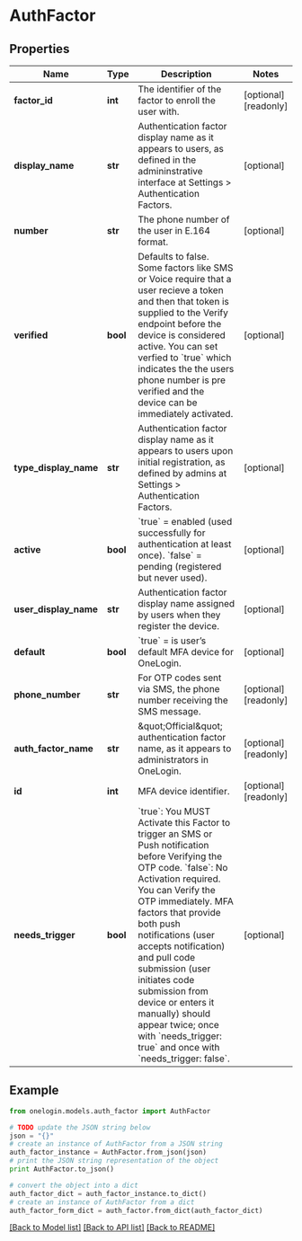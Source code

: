 # AuthFactor


## Properties
Name | Type | Description | Notes
------------ | ------------- | ------------- | -------------
**factor_id** | **int** | The identifier of the factor to enroll the user with. | [optional] [readonly] 
**display_name** | **str** | Authentication factor display name as it appears to users, as defined in the admininstrative interface at Settings &gt; Authentication Factors. | [optional] 
**number** | **str** | The phone number of the user in E.164 format. | [optional] 
**verified** | **bool** | Defaults to false. Some factors like SMS or Voice require that a user recieve a token and then that token is supplied to the Verify endpoint before the device is considered active. You can set verfied to &#x60;true&#x60; which indicates the the users phone number is pre verified and the device can be immediately activated.         | [optional] 
**type_display_name** | **str** | Authentication factor display name as it appears to users upon initial registration, as defined by admins at Settings &gt; Authentication Factors. | [optional] 
**active** | **bool** | &#x60;true&#x60; &#x3D; enabled (used successfully for authentication at least once). &#x60;false&#x60; &#x3D; pending (registered but never used). | [optional] 
**user_display_name** | **str** | Authentication factor display name assigned by users when they register the device. | [optional] 
**default** | **bool** | &#x60;true&#x60; &#x3D; is user’s default MFA device for OneLogin. | [optional] 
**phone_number** | **str** | For OTP codes sent via SMS, the phone number receiving the SMS message. | [optional] [readonly] 
**auth_factor_name** | **str** | \&quot;Official\&quot; authentication factor name, as it appears to administrators in OneLogin. | [optional] [readonly] 
**id** | **int** | MFA device identifier. | [optional] [readonly] 
**needs_trigger** | **bool** | &#x60;true&#x60;: You MUST Activate this Factor to trigger an SMS or Push notification before Verifying the OTP code. &#x60;false&#x60;: No Activation required. You can Verify the OTP immediately. MFA factors that provide both push notifications (user accepts notification) and pull code submission (user initiates code submission from device or enters it manually) should appear twice; once with &#x60;needs_trigger: true&#x60; and once with &#x60;needs_trigger: false&#x60;. | [optional] 

## Example

```python
from onelogin.models.auth_factor import AuthFactor

# TODO update the JSON string below
json = "{}"
# create an instance of AuthFactor from a JSON string
auth_factor_instance = AuthFactor.from_json(json)
# print the JSON string representation of the object
print AuthFactor.to_json()

# convert the object into a dict
auth_factor_dict = auth_factor_instance.to_dict()
# create an instance of AuthFactor from a dict
auth_factor_form_dict = auth_factor.from_dict(auth_factor_dict)
```
[[Back to Model list]](../README.md#documentation-for-models) [[Back to API list]](../README.md#documentation-for-api-endpoints) [[Back to README]](../README.md)


